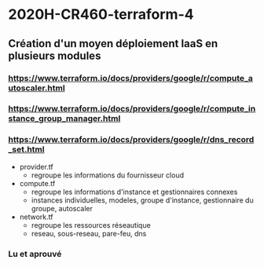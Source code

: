 # 2020H-CR460-terraform-4
## Création d'un moyen déploiement IaaS en plusieurs modules

### https://www.terraform.io/docs/providers/google/r/compute_autoscaler.html
### https://www.terraform.io/docs/providers/google/r/compute_instance_group_manager.html
### https://www.terraform.io/docs/providers/google/r/dns_record_set.html

* provider.tf
  * regroupe les informations du fournisseur cloud
* compute.tf
  * regroupe les informations d'instance et gestionnaires connexes
  * instances individuelles, modeles, groupe d'instance, gestionnaire du groupe, autoscaler
* network.tf
  * regroupe les ressources réseautique
  * reseau, sous-reseau, pare-feu, dns
### Lu et aprouvé
